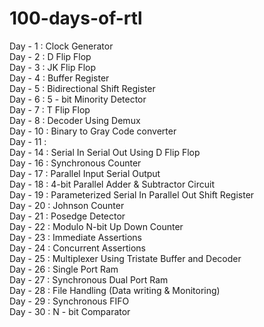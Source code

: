 # 100-days-of-rtl
Day - 1 : Clock Generator <br/>
Day - 2 : D Flip Flop <br/>
Day - 3 : JK Flip Flop <br/>
Day - 4 : Buffer Register <br/>
Day - 5 : Bidirectional Shift Register <br/>
Day - 6 : 5 - bit Minority Detector <br/>
Day - 7 : T Flip Flop <br/>
Day - 8 : Decoder Using Demux <br/>
Day - 10 : Binary to Gray Code converter <br/>
Day - 11 :  <br/>
Day - 14 : Serial In Serial Out Using D Flip Flop <br/>
Day - 16 : Synchronous Counter <br/>
Day - 17 : Parallel Input Serial Output <br/>
Day - 18 : 4-bit Parallel Adder & Subtractor Circuit <br/>
Day - 19 : Parameterized Serial In Parallel Out Shift Register <br/>
Day - 20 : Johnson Counter <br/>
Day - 21 : Posedge Detector <br/>
Day - 22 : Modulo N-bit Up Down Counter <br/>
Day - 23 : Immediate Assertions <br/>
Day - 24 : Concurrent Assertions <br/>
Day - 25 : Multiplexer Using Tristate Buffer and Decoder <br/>
Day - 26 : Single Port Ram <br/>
Day - 27 : Synchronous Dual Port Ram <br/>
Day - 28 : File Handling (Data writing & Monitoring)<br/>
Day - 29 : Synchronous FIFO <br/>
Day - 30 : N - bit Comparator <br/>


